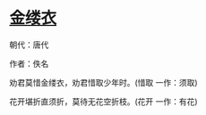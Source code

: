 # [金缕衣](http://so.gushiwen.org/view_2073.aspx)

朝代：唐代

作者：佚名

劝君莫惜金缕衣，劝君惜取少年时。(惜取 一作：须取)

花开堪折直须折，莫待无花空折枝。(花开 一作：有花)

